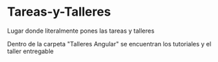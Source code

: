 # Tareas-y-Talleres
Lugar donde literalmente pones las tareas y talleres

Dentro de la carpeta "Talleres Angular" se encuentran los tutoriales y el taller entregable
